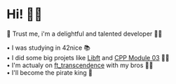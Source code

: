 # Hi! 👋🏼

🌱 Trust me, i'm a delightful and talented developer 👍🏼  

• I was studying in 42nice 📚  
• I did some big projets like [Libft](https://github/noalexan/Libft) and [CPP Module 03](https://github.com/noalexan/Piscine-CPP/tree/main/CPP-Module-03) 🤌🏼  
• I'm actualy on [ft_transcendence](https://github.com/Nimpoo/ft_transcendence) with my bros 💪🏼  
• I'll become the pirate king 👑  
